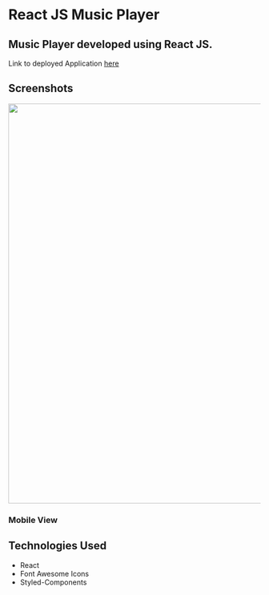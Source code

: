# React JS Music Player


## Music Player developed using React JS.



Link to deployed Application [here](https://music-player-reactjs.herokuapp.com/)


## Screenshots

<img src="https://media.giphy.com/media/gwN7zxVl72vzUFi3Vf/giphy.gif" width="800" >

### Mobile View


## Technologies Used

- React
- Font Awesome Icons
- Styled-Components
